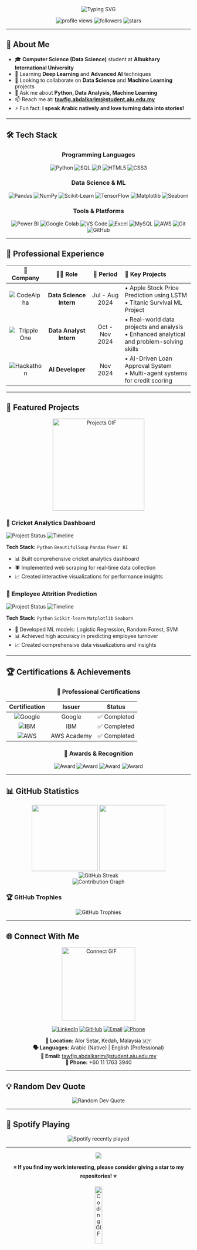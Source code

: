 
<div align="center">
  <img src="https://readme-typing-svg.herokuapp.com?font=Fira+Code&size=22&duration=3000&pause=1000&color=00D9FF&center=true&vCenter=true&width=435&lines=Data+Science+Student+📊;Machine+Learning+Engineer+🤖;Python+Developer+🐍;AI+Innovation+Enthusiast+🚀" alt="Typing SVG" />
</div>

<p align="center">
  <img src="https://komarev.com/ghpvc/?username=TAWFIG610&label=Profile%20views&color=00d9ff&style=for-the-badge" alt="profile views"/>
  <img src="https://img.shields.io/github/followers/TAWFIG610?style=for-the-badge&color=00d9ff&labelColor=1a1a1a" alt="followers"/>
  <img src="https://img.shields.io/github/stars/TAWFIG610?style=for-the-badge&color=00d9ff&labelColor=1a1a1a" alt="stars"/>
</p>

---

## 🚀 About Me


- 🎓 **Computer Science (Data Science)** student at **Albukhary International University**
- 🌱 Learning **Deep Learning** and **Advanced AI** techniques
- 👯 Looking to collaborate on **Data Science** and **Machine Learning** projects
- 💬 Ask me about **Python, Data Analysis, Machine Learning**
- 📫 Reach me at: **tawfig.abdalkarim@student.aiu.edu.my**
- ⚡ Fun fact: **I speak Arabic natively and love turning data into stories!**

---

## 🛠️ Tech Stack

<div align="center">

### Programming Languages
![Python](https://img.shields.io/badge/Python-3776AB?style=for-the-badge&logo=python&logoColor=white)
![SQL](https://img.shields.io/badge/SQL-336791?style=for-the-badge&logo=postgresql&logoColor=white)
![R](https://img.shields.io/badge/R-276DC3?style=for-the-badge&logo=r&logoColor=white)
![HTML5](https://img.shields.io/badge/HTML5-E34F26?style=for-the-badge&logo=html5&logoColor=white)
![CSS3](https://img.shields.io/badge/CSS3-1572B6?style=for-the-badge&logo=css3&logoColor=white)

### Data Science & ML
![Pandas](https://img.shields.io/badge/Pandas-150458?style=for-the-badge&logo=pandas&logoColor=white)
![NumPy](https://img.shields.io/badge/NumPy-013243?style=for-the-badge&logo=numpy&logoColor=white)
![Scikit-Learn](https://img.shields.io/badge/Scikit--Learn-F7931E?style=for-the-badge&logo=scikit-learn&logoColor=white)
![TensorFlow](https://img.shields.io/badge/TensorFlow-FF6F00?style=for-the-badge&logo=tensorflow&logoColor=white)
![Matplotlib](https://img.shields.io/badge/Matplotlib-11557c?style=for-the-badge&logo=python&logoColor=white)
![Seaborn](https://img.shields.io/badge/Seaborn-3776AB?style=for-the-badge&logo=python&logoColor=white)

### Tools & Platforms
![Power BI](https://img.shields.io/badge/Power%20BI-F2C811?style=for-the-badge&logo=powerbi&logoColor=black)
![Google Colab](https://img.shields.io/badge/Google%20Colab-F9AB00?style=for-the-badge&logo=googlecolab&logoColor=white)
![VS Code](https://img.shields.io/badge/VS%20Code-007ACC?style=for-the-badge&logo=visualstudiocode&logoColor=white)
![Excel](https://img.shields.io/badge/Excel-217346?style=for-the-badge&logo=microsoftexcel&logoColor=white)
![MySQL](https://img.shields.io/badge/MySQL-4479A1?style=for-the-badge&logo=mysql&logoColor=white)
![AWS](https://img.shields.io/badge/AWS-232F3E?style=for-the-badge&logo=amazonaws&logoColor=white)
![Git](https://img.shields.io/badge/Git-F05032?style=for-the-badge&logo=git&logoColor=white)
![GitHub](https://img.shields.io/badge/GitHub-100000?style=for-the-badge&logo=github&logoColor=white)

</div>

---

## 💼 Professional Experience

<div align="center">

| 🏢 Company | 👨‍💻 Role | 📅 Period | 🚀 Key Projects |
|:---:|:---:|:---:|:---|
| ![CodeAlpha](https://img.shields.io/badge/CodeAlpha-FF6B6B?style=flat-square&logoColor=white) | **Data Science Intern** | Jul - Aug 2024 | • Apple Stock Price Prediction using LSTM<br/>• Titanic Survival ML Project |
| ![Tripple One](https://img.shields.io/badge/Tripple_One_Solutions-4ECDC4?style=flat-square&logoColor=white) | **Data Analyst Intern** | Oct - Nov 2024 | • Real-world data projects and analysis<br/>• Enhanced analytical and problem-solving skills |
| ![Hackathon](https://img.shields.io/badge/Hackathon-FFD93D?style=flat-square&logoColor=black) | **AI Developer** | Nov 2024 | • AI-Driven Loan Approval System<br/>• Multi-agent systems for credit scoring |

</div>

---

## 🎯 Featured Projects

<div align="center">
  <img src="https://media.giphy.com/media/ZVik7pBtu9dNS/giphy.gif" width="250" alt="Projects GIF"/>
</div>

### 🏏 Cricket Analytics Dashboard
![Project Status](https://img.shields.io/badge/Status-Completed-success?style=flat-square)
![Timeline](https://img.shields.io/badge/Timeline-Oct--Nov_2024-blue?style=flat-square)

**Tech Stack:** `Python` `BeautifulSoup` `Pandas` `Power BI`

- 📊 Built comprehensive cricket analytics dashboard
- 🕷️ Implemented web scraping for real-time data collection
- 📈 Created interactive visualizations for performance insights

### 👥 Employee Attrition Prediction
![Project Status](https://img.shields.io/badge/Status-Completed-success?style=flat-square)
![Timeline](https://img.shields.io/badge/Timeline-Dec_2024--Jan_2025-blue?style=flat-square)

**Tech Stack:** `Python` `Scikit-learn` `Matplotlib` `Seaborn`

- 🤖 Developed ML models: Logistic Regression, Random Forest, SVM
- 📊 Achieved high accuracy in predicting employee turnover
- 📈 Created comprehensive data visualizations and insights

---

## 🏆 Certifications & Achievements

<div align="center">

### 📜 Professional Certifications
| Certification | Issuer | Status |
|:---:|:---:|:---:|
| ![Google](https://img.shields.io/badge/Google_Data_Analytics-4285F4?style=flat-square&logo=google&logoColor=white) | Google | ✅ Completed |
| ![IBM](https://img.shields.io/badge/IBM_Data_Analysis-054ADA?style=flat-square&logo=ibm&logoColor=white) | IBM | ✅ Completed |
| ![AWS](https://img.shields.io/badge/AWS_ML_Foundations-232F3E?style=flat-square&logo=amazon-aws&logoColor=white) | AWS Academy | ✅ Completed |

### 🏅 Awards & Recognition
![Award](https://img.shields.io/badge/🥇-1st_Place_Arabic_Public_Speaking-gold?style=for-the-badge)
![Award](https://img.shields.io/badge/🎖️-Dan's_List_Award-silver?style=for-the-badge)
![Award](https://img.shields.io/badge/🌍-IYC9_Youth_Conference_UCLA-blue?style=for-the-badge)
![Award](https://img.shields.io/badge/☁️-Google_Cloud_Tech_Series_'24-green?style=for-the-badge)

</div>

---

## 📊 GitHub Statistics

<div align="center">
  <img height="180em" src="https://github-readme-stats.vercel.app/api?username=TAWFIG610&show_icons=true&theme=tokyonight&include_all_commits=true&count_private=true&hide_border=true&bg_color=0D1117&title_color=00D9FF&icon_color=00D9FF&text_color=ffffff&ring_color=00D9FF"/>
  <img height="180em" src="https://github-readme-stats.vercel.app/api/top-langs/?username=TAWFIG610&layout=compact&theme=tokyonight&hide_border=true&bg_color=0D1117&title_color=00D9FF&text_color=ffffff"/>
</div>

<div align="center">
  <img src="https://github-readme-streak-stats.herokuapp.com/?user=TAWFIG610&theme=tokyonight&hide_border=true&background=0D1117&stroke=00D9FF&ring=00D9FF&fire=00D9FF&currStreakLabel=00D9FF&sideNums=ffffff&sideLabels=ffffff&dates=ffffff" alt="GitHub Streak"/>
</div>

<div align="center">
  <img src="https://github-readme-activity-graph.vercel.app/graph?username=TAWFIG610&bg_color=0D1117&color=00D9FF&line=00D9FF&point=FFFFFF&area=true&hide_border=true" alt="Contribution Graph"/>
</div>

### 🏆 GitHub Trophies
<div align="center">
  <img src="https://github-profile-trophy.vercel.app/?username=TAWFIG610&theme=tokyonight&no-frame=true&no-bg=true&margin-w=4&row=1&column=6" alt="GitHub Trophies"/>
</div>

---

## 🌐 Connect With Me

<div align="center">
  <img src="https://media.giphy.com/media/LnQjpWaON8nhr21vNW/giphy.gif" width="200" alt="Connect GIF"/>
</div>

<div align="center">

[![LinkedIn](https://img.shields.io/badge/LinkedIn-0077B5?style=for-the-badge&logo=linkedin&logoColor=white)](https://linkedin.com/in/ta-taib)
[![GitHub](https://img.shields.io/badge/GitHub-100000?style=for-the-badge&logo=github&logoColor=white)](https://github.com/TAWFIG610)
[![Email](https://img.shields.io/badge/Email-D14836?style=for-the-badge&logo=gmail&logoColor=white)](mailto:tawfig.abdalkarim@student.aiu.edu.my)
[![Phone](https://img.shields.io/badge/Phone-25D366?style=for-the-badge&logo=whatsapp&logoColor=white)](tel:+601117633940)

</div>

<div align="center">

**📍 Location:** Alor Setar, Kedah, Malaysia 🇲🇾  
**🗣️ Languages:** Arabic (Native) | English (Professional)  
**📧 Email:** tawfig.abdalkarim@student.aiu.edu.my  
**📱 Phone:** +60 11 1763 3940

</div>

---

## 💡 Random Dev Quote

<div align="center">
  <img src="https://quotes-github-readme.vercel.app/api?type=horizontal&theme=tokyonight&border=true" alt="Random Dev Quote"/>
</div>

---

## 🎵 Spotify Playing

<div align="center">
  <img src="https://spotify-recently-played-readme.vercel.app/api?user=spotify_username&unique=1" alt="Spotify recently played"/>
</div>

---

<div align="center">
  <img src="https://capsule-render.vercel.app/api?type=waving&color=gradient&customColorList=6,11,20&height=150&section=footer&text=Thanks%20for%20visiting!&fontSize=30&fontColor=fff&animation=twinkling"/>
</div>

<div align="center">

**⭐ If you find my work interesting, please consider giving a star to my repositories! ⭐**

<img src="https://media.giphy.com/media/jpVnC65DmYeyRL4LHS/giphy.gif" width="20%" alt="Coding GIF"/>

*"Turning data into insights, one algorithm at a time!"* 🚀

[![Made with ❤️ by Tawfig](https://img.shields.io/badge/Made%20with%20❤️%20by-Tawfig%20Tayeb-red?style=for-the-badge)](https://github.com/TAWFIG610)

</div>
